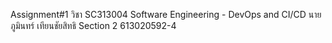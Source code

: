 Assignment#1 วิชา SC313004 Software Engineering - DevOps and CI/CD นาย ภูมินทร์ เทียนชัยสิทธิ Section 2 613020592-4